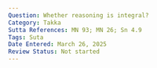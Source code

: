 ```yaml
---
Question: Whether reasoning is integral?
Category: Takka
Sutta References: MN 93; MN 26; Sn 4.9
Tags: Suta
Date Entered: March 26, 2025
Review Status: Not started
---
```

